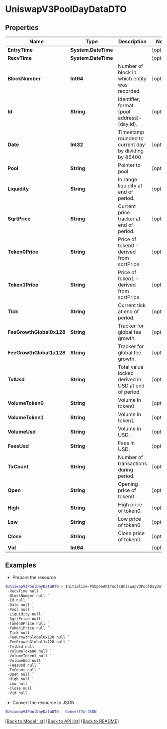 # UniswapV3PoolDayDataDTO
## Properties

Name | Type | Description | Notes
------------ | ------------- | ------------- | -------------
**EntryTime** | **System.DateTime** |  | [optional] 
**RecvTime** | **System.DateTime** |  | [optional] 
**BlockNumber** | **Int64** | Number of block in which entity was recorded. | [optional] 
**Id** | **String** | Identifier, format: (pool address)-(day id). | [optional] 
**Date** | **Int32** | Timestamp rounded to current day by dividing by 86400 | [optional] 
**Pool** | **String** | Pointer to pool. | [optional] 
**Liquidity** | **String** | In range liquidity at end of period. | [optional] 
**SqrtPrice** | **String** | Current price tracker at end of period. | [optional] 
**Token0Price** | **String** | Price of token0 - derived from sqrtPrice. | [optional] 
**Token1Price** | **String** | Price of token1 - derived from sqrtPrice. | [optional] 
**Tick** | **String** | Current tick at end of period. | [optional] 
**FeeGrowthGlobal0x128** | **String** | Tracker for global fee growth. | [optional] 
**FeeGrowthGlobal1x128** | **String** | Tracker for global fee growth. | [optional] 
**TvlUsd** | **String** | Total value locked derived in USD at end of period. | [optional] 
**VolumeToken0** | **String** | Volume in token0. | [optional] 
**VolumeToken1** | **String** | Volume in token1. | [optional] 
**VolumeUsd** | **String** | Volume in USD. | [optional] 
**FeesUsd** | **String** | Fees in USD. | [optional] 
**TxCount** | **String** | Number of transactions during period. | [optional] 
**Open** | **String** | Opening price of token0. | [optional] 
**High** | **String** | High price of token0. | [optional] 
**Low** | **String** | Low price of token0. | [optional] 
**Close** | **String** | Close price of token0. | [optional] 
**Vid** | **Int64** |  | [optional] 

## Examples

- Prepare the resource
```powershell
$UniswapV3PoolDayDataDTO = Initialize-PSOpenAPIToolsUniswapV3PoolDayDataDTO  -EntryTime null `
 -RecvTime null `
 -BlockNumber null `
 -Id null `
 -Date null `
 -Pool null `
 -Liquidity null `
 -SqrtPrice null `
 -Token0Price null `
 -Token1Price null `
 -Tick null `
 -FeeGrowthGlobal0x128 null `
 -FeeGrowthGlobal1x128 null `
 -TvlUsd null `
 -VolumeToken0 null `
 -VolumeToken1 null `
 -VolumeUsd null `
 -FeesUsd null `
 -TxCount null `
 -Open null `
 -High null `
 -Low null `
 -Close null `
 -Vid null
```

- Convert the resource to JSON
```powershell
$UniswapV3PoolDayDataDTO | ConvertTo-JSON
```

[[Back to Model list]](../README.md#documentation-for-models) [[Back to API list]](../README.md#documentation-for-api-endpoints) [[Back to README]](../README.md)

